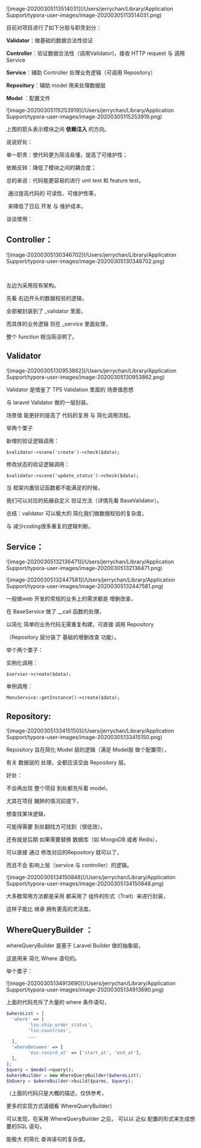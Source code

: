 ![image-20200305113514031](/Users/jerrychan/Library/Application Support/typora-user-images/image-20200305113514031.png)



目前对项目进行了如下分层与职责划分：

**Validator**：做基础的数据合法性验证

**Controller**：验证数据合法性（调用Validator)，接收 HTTP request 与 调用 Service

**Service**：辅助 Controller 处理业务逻辑（可调用 Repository）

**Repository**：辅助 model 用来处理数据层

**Model** ：配置文件



![image-20200305115253919](/Users/jerrychan/Library/Application Support/typora-user-images/image-20200305115253919.png)

上图的箭头表示模块之间 **依赖注入** 的方向。



说说好处：

单一职责：使代码更为简洁易懂，提高了可维护性；

依赖反转：降低了模块之间的耦合度；

总的来说：代码能更容易的进行 unit test 和 feature test，

​					通过提高代码的 可读性、可维护性等，

​					来降低了日后 开发 与 维护成本。



谈谈使用：

## Controller：

![image-20200305130346702](/Users/jerrychan/Library/Application Support/typora-user-images/image-20200305130346702.png)

​					

左边为采用现有架构。

先看 右边开头的数据校验的逻辑，

全部被封装到了 _validator 里面，

而具体的业务逻辑 则在 _service 里面处理，

整个 function 相当简洁明了。



## Validator

![image-20200305130953862](/Users/jerrychan/Library/Application Support/typora-user-images/image-20200305130953862.png)

Validator 是借鉴了 TP5 Validation 里面的 场景值思想 

与 laravel Validator 做的一层封装。

场景值 能更好的提高了 代码的复用 与 简化调用流程。

举两个栗子

新增的验证逻辑调用：

`$validator->scene('create')->check($data);`

修改状态的验证逻辑调用：

`$validator->scene('update_status')->check($data);`



当 框架内置验证函数都不能满足的时候，

我们可以对应的拓展自定义 验证方法（详情先看 BaseValidator）。



总结：validator 可以极大的 简化我们做数据校验的复杂度，

与 减少coding很多重复的逻辑判断。



## Service：



![image-20200305132136471](/Users/jerrychan/Library/Application Support/typora-user-images/image-20200305132136471.png)

![image-20200305132447581](/Users/jerrychan/Library/Application Support/typora-user-images/image-20200305132447581.png)

一般做web 开发的常规的业务上的需求都是 增删改查，

在 BaseService 做了 __call 函数的处理，

以简化 简单的业务代码无需重复构建，可直接 调用 Repository

（Repository 层分装了 基础的增删改查 功能）。



举个两个栗子：

实例化调用：

`$servier->create($data);`

单例调用：

`MenuService::getInstance()->create($data);`



## Repository:



![image-20200305133415150](/Users/jerrychan/Library/Application Support/typora-user-images/image-20200305133415150.png)



Repository 旨在简化 Model 层的逻辑（满足 Model层 做个配置项），

有关 数据层的 处理，全都应该交由 Repository  层。



好处：

不会再出现 整个项目 到处都充斥着 model，

尤其在项目 臃肿的情况前提下，

想查找某块逻辑，

可能得需要 到处翻找方可找到（很低效）。

还有就是后期 如果需要替换 数据库（如 MongoDB 或者 Redis），

可以直接 通过 修改对应的Repository 就可以了，

而且不会 影响上层（service 与 controller）的逻辑。

![image-20200305134150848](/Users/jerrychan/Library/Application Support/typora-user-images/image-20200305134150848.png)



大多数常用方法都是采用 都采用了 组件的形式（Trait）来进行封装，

这样子能比 继承 拥有更高的灵活度。





## WhereQueryBuilder ：

whereQueryBuilder 是基于 Laravel Builder 做的抽象层，

这是用来 简化 Where 语句的。



举个栗子：

![image-20200305134913690](/Users/jerrychan/Library/Application Support/typora-user-images/image-20200305134913690.png)



上面的代码充斥了大量的 where 条件语句，

```php
$whereList = [
  'where' => [
    	'lso.ship_order_status',
    	'lso.countries',
    	...
  ],
  'whereBetween' => [
    	'eso.record_at' => ['start_at', 'end_at'],
  ],
];
$query = $model->query();
$whereBuilder = new WhereQueryBuilder($whereList);
$bQuery = $whereBuilder->build($parms, $query);
```

（上面的代码只是大概的描述，仅供参考，

更多的实现方式请细看 WhereQueryBuilder）

可以发现，在采用 WhereQueryBuilder 之后，
可以以 近似 配置的形式来生成想要的SQL 语句，

能极大 的简化 查询语句的复杂度。

